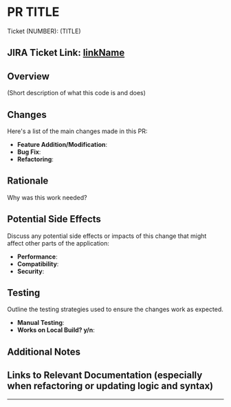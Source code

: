 # PR TITLE

Ticket (NUMBER): (TITLE)

## JIRA Ticket Link: [linkName](pasteLinkHere)

## Overview

(Short description of what this code is and does)

## Changes

Here's a list of the main changes made in this PR:

- **Feature Addition/Modification**:
- **Bug Fix**:
- **Refactoring**:

## Rationale

Why was this work needed?

## Potential Side Effects

Discuss any potential side effects or impacts of this change that might affect other parts of the application:

- **Performance**:
- **Compatibility**:
- **Security**:

## Testing

Outline the testing strategies used to ensure the changes work as expected.

- **Manual Testing**:
- **Works on Local Build? y/n**:

## Additional Notes

## Links to Relevant Documentation (especially when refactoring or updating logic and syntax)

---
